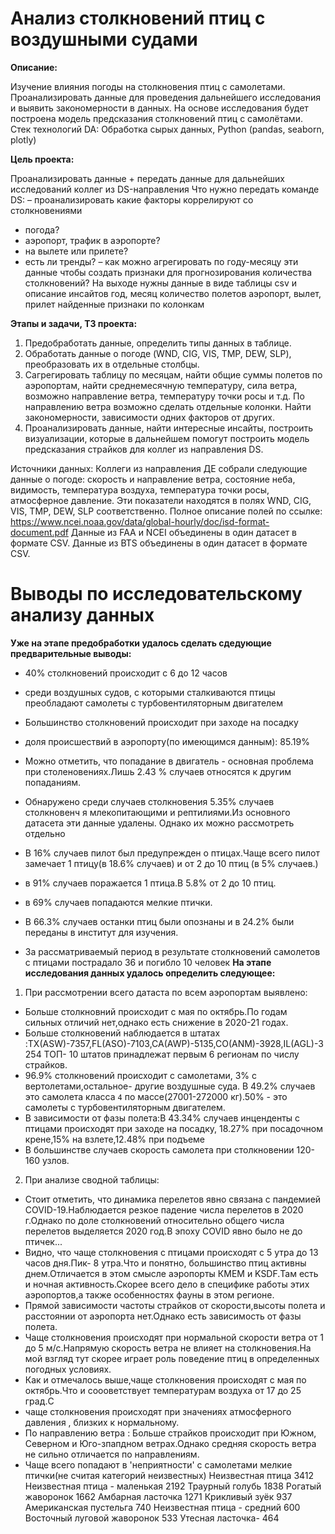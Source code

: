 # Анализ столкновений птиц с воздушными судами
**Описание:**
   
Изучение влияния погоды на столкновения птиц с самолетами. Проанализировать данные для проведения дальнейшего исследования и выявить закономерности в данных. На основе исследования будет построена модель предсказания столкновений птиц с самолётами.
Стек технологий DA: Обработка сырых данных, Python (pandas, seaborn, plotly)
    
**Цель проекта:**
    
Проанализировать данные + передать данные для дальнейших исследований коллег из DS-направления 
Что нужно передать команде DS:
– проанализировать какие факторы коррелируют со столкновениями
- погода?
- аэропорт, трафик в аэропорте?
- на вылете или прилете?
- есть ли тренды?
– как можно агрегировать по году-месяцу эти данные чтобы создать признаки для прогнозирования количества столкновений?
На выходе нужны данные в виде таблицы csv и описание инсайтов
год, месяц
количество полетов
аэропорт, вылет, прилет
найденные признаки по колонкам

**Этапы и задачи, ТЗ проекта:**
    
1.	Предобработать данные, определить типы данных в таблице. 
2.	Обработать данные о погоде (WND, CIG, VIS, TMP, DEW, SLP), преобразовать их в отдельные столбцы. 
3.	Сагрегировать таблицу по месяцам, найти общие суммы полетов по аэропортам, найти среднемесячную температуру, сила ветра, возможно направление ветра, температуру точки росы и т.д. По направлению ветра возможно сделать отдельные колонки. Найти закономерности, зависимости одних факторов от других. 
4.	Проанализировать данные, найти интересные инсайты, построить визуализации, которые в дальнейшем помогут построить модель предсказания страйков для коллег из направления DS.

Источники данных: Коллеги из направления ДЕ собрали следующие данные о погоде: скорость и направление ветра, состояние неба, видимость, температура воздуха, температура точки росы, атмосферное давление.  Эти показатели находятся в полях WND, CIG, VIS, TMP, DEW, SLP соответственно. 
Полное описание полей по ссылке: https://www.ncei.noaa.gov/data/global-hourly/doc/isd-format-document.pdf 
Данные из FAA и NCEI объединены в один датасет в формате CSV. 
Данные из BTS объединены в один датасет в формате CSV.
# Выводы по исследовательскому анализу данных
**Уже на  этапе предобработки удалось сделать сдедующие предварительные  выводы:**
   - 40% столкновений происходит с 6 до 12 часов
    
   - среди воздушных судов, с которыми сталкиваются птицы преобладают самолеты с турбовентиляторным двигателем
    
   - Большинство столкновений происходит при заходе на посадку
    
   - доля происшествий в аэропорту(по имеющимся данным): 85.19%
    
   - Можно отметить, что попадание в двигатель - основная проблема при столеновениях.Лишь 2.43 % случаев относятся к другим попаданиям.
    
   - Обнаружено среди случаев столкновения 5.35% случаев столкновенч я млекопитающими и рептилиями.Из основного датасета эти данные удалены.
      Однако их можно рассмотреть отдельно
      
   - В 16% случаев пилот был предупрежден о птицах.Чаще всего пилот замечает 1 птицу(в 18.6% случаев) и от 2 до 10 птиц (в 5% случаев.) 
    
   - в 91% случаев поражается 1 птица.В 5.8% от 2 до 10 птиц.
    
   - в 69% случаев попадаются мелкие птички.
    
   - В 66.3% случаев останки птиц были опознаны и в 24.2% были переданы в институт для изучения.
    
   - За рассматриваемый период в результате столкновений самолетов с птицами пострадало 36 и погибло 10 человек
**На этапе исследования данных удалось определить следующее:**

  1) При рассмотрении всего датаста по всем аэропортам выявлено:
   
   - Больше столкновний происходит с мая по октябрь.По годам сильных отличий нет,однако есть снижение в 2020-21 годах.
   - Больше столкновений наблюдается в штатах                                                                                                    :TX(ASW)-7357,FL(ASO)-7103,CA(AWP)-5135,CO(ANM)-3928,IL(AGL)-3254
     ТОП- 10 штатов принадлежат первым 6 регионам по числу страйков.
   - 96.9% столкновений происходит с самолетами, 3% с вертолетами,остальное- другие воздушные суда.
     В 49.2% случаев это самолета класса `4` по массе(27001-272000 кг).50%  - это самолеты с                                        турбовентиляторным двигателем.
   - В зависимости от фазы полета:В 43.34% случаев инценденты с птицами происходят при заходе на посадку,
     18.27% при посадочном крене,15% на взлете,12.48% при подъеме
   - В большинстве случаев скорость самолета при столкновении 120-160 узлов.
   2) При анализе сводной таблицы:
   
   - Стоит отметить, что динамика перелетов явно связана с пандемией COVID-19.Наблюдается резкое падение
     числа перелетов в 2020 г.Однако по доле столкновений относительно общего числа перелетов выделяется        2020 год.В эпоху COVID явно было не до птичек...
   - Видно, что чаще столкновения с птицами происходят с 5 утра до 13 часов дня.Пик- 8 утра.Что и понятно,      большинство птиц активны днем.Отличается в этом смысле аэропорты КМЕМ и KSDF.Там есть и ночная              активность.Скорее всего дело в специфике работы этих аэропортов,а также особенностях фауны в этом          регионе.
   - Прямой зависимости частоты страйков от скорости,высоты полета и расстоянии от аэропорта нет.Однако 
     есть зависимость от фазы полета.
   - Чаще столкновения происходят при нормальной скорости ветра от 1 до 5 м/с.Напрямую скорость ветра не
     влияет на столкновения.На мой взгляд тут скорее играет роль поведение птиц в определенных погодных 
     условиях.
   - Как и отмечалось выше,чаще столкновения происходят с мая по октябрь.Что и соооветствует температурам        воздуха от 17 до 25 град.C
   - чаще столкновения происходят при значениях атмосферного давления , близких к нормальному.
   - По направлению ветра : Больше страйков происходит при  Южном, Северном и Юго-зпапдном ветрах.Однако средняя скорость ветра не сильно отличается по направлениям. 
   - Чаще всего попадают в 'неприятности' c самолетами мелкие птички(не считая категорий неизвестных)
  Неизвестная птица 3412
  Неизвестная птица - маленькая 2192
  Траурный голубь 1838
  Рогатый жаворонок 1662
  Амбарная ласточка 1271
  Крикливый зуёк 937
  Американская пустельга 740
  Неизвестная птица - средний 600
  Восточный луговой жаворонок 533
  Утесная ласточка- 464
  
